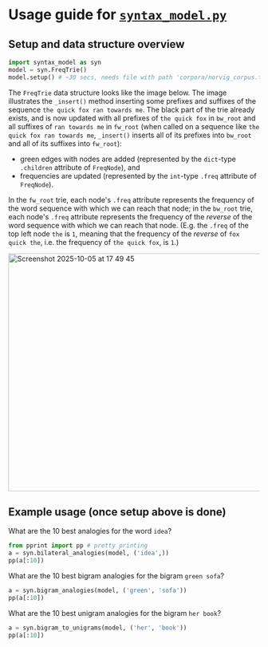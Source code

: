 # Usage guide for [`syntax_model.py`](https://github.com/matyaslagos/analogical-path-models/blob/main/syntax_model.py)

## Setup and data structure overview

```python
import syntax_model as syn
model = syn.FreqTrie()
model.setup() # ~30 secs, needs file with path 'corpora/norvig_corpus.txt'
```
The `FreqTrie` data structure looks like the image below. The image illustrates the `_insert()` method inserting some prefixes and suffixes of the sequence `the quick fox ran towards me`. The black part of the trie already exists, and is now updated with all prefixes of `the quick fox` in `bw_root` and all suffixes of `ran towards me` in `fw_root` (when called on a sequence like `the quick fox ran towards me`, `_insert()` inserts all of its prefixes into `bw_root` and all of its suffixes into `fw_root`):
- green edges with nodes are added (represented by the `dict`-type `.children` attribute of `FreqNode`), and
- frequencies are updated (represented by the `int`-type `.freq` attribute of `FreqNode`).

In the `fw_root` trie, each node's `.freq` attribute represents the frequency of the word sequence with which we can reach that node; in the `bw_root` trie, each node's `.freq` attribute represents the frequency of the _reverse_ of the word sequence with which we can reach that node. (E.g. the `.freq` of the top left node `the` is `1`, meaning that the frequency of the _reverse_ of `fox quick the`, i.e. the frequency of `the quick fox`, is `1`.)

<img width="799" height="477" alt="Screenshot 2025-10-05 at 17 49 45" src="https://github.com/user-attachments/assets/92d3998f-4fcf-4762-a3e3-495947dd33dc" />


## Example usage (once setup above is done)

What are the 10 best analogies for the word `idea`?
```python
from pprint import pp # pretty printing
a = syn.bilateral_analogies(model, ('idea',))
pp(a[:10])
```
What are the 10 best bigram analogies for the bigram `green sofa`?
```python
a = syn.bigram_analogies(model, ('green', 'sofa'))
pp(a[:10])
```
What are the 10 best unigram analogies for the bigram `her book`?
```python
a = syn.bigram_to_unigrams(model, ('her', 'book'))
pp(a[:10])
```
